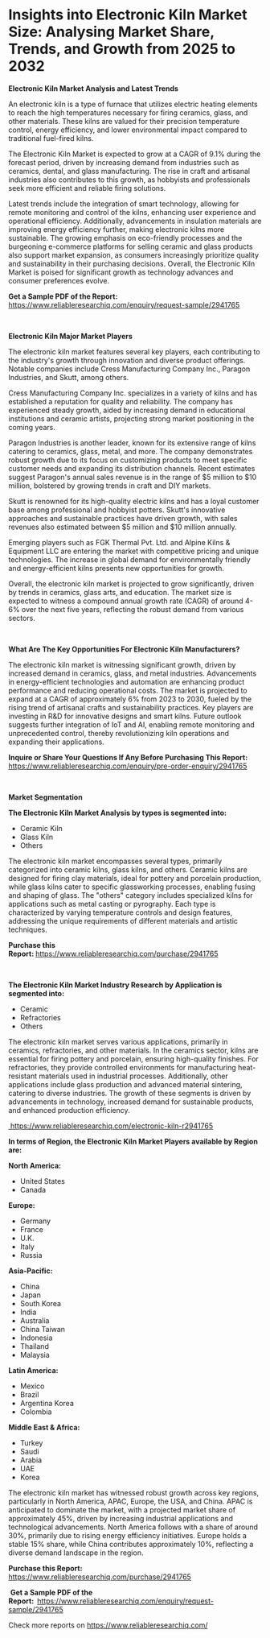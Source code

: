 <p><h1>Insights into Electronic Kiln Market Size: Analysing Market Share, Trends, and Growth from 2025 to 2032</h1></p><p><strong>Electronic Kiln Market Analysis and Latest Trends</strong></p>
<p><p>An electronic kiln is a type of furnace that utilizes electric heating elements to reach the high temperatures necessary for firing ceramics, glass, and other materials. These kilns are valued for their precision temperature control, energy efficiency, and lower environmental impact compared to traditional fuel-fired kilns. </p><p>The Electronic Kiln Market is expected to grow at a CAGR of 9.1% during the forecast period, driven by increasing demand from industries such as ceramics, dental, and glass manufacturing. The rise in craft and artisanal industries also contributes to this growth, as hobbyists and professionals seek more efficient and reliable firing solutions. </p><p>Latest trends include the integration of smart technology, allowing for remote monitoring and control of the kilns, enhancing user experience and operational efficiency. Additionally, advancements in insulation materials are improving energy efficiency further, making electronic kilns more sustainable. The growing emphasis on eco-friendly processes and the burgeoning e-commerce platforms for selling ceramic and glass products also support market expansion, as consumers increasingly prioritize quality and sustainability in their purchasing decisions. Overall, the Electronic Kiln Market is poised for significant growth as technology advances and consumer preferences evolve.</p></p>
<p><strong>Get a Sample PDF of the Report:&nbsp;</strong> <a href="https://www.reliableresearchiq.com/enquiry/request-sample/2941765?utm_campaign=3027&utm_medium=2&utm_source=Github&utm_content=ia&utm_term=15032025&utm_id=electronic-kiln">https://www.reliableresearchiq.com/enquiry/request-sample/2941765</a></p>
<p>&nbsp;</p>
<p><strong>Electronic Kiln Major Market Players</strong></p>
<p><p>The electronic kiln market features several key players, each contributing to the industry's growth through innovation and diverse product offerings. Notable companies include Cress Manufacturing Company Inc., Paragon Industries, and Skutt, among others.</p><p>Cress Manufacturing Company Inc. specializes in a variety of kilns and has established a reputation for quality and reliability. The company has experienced steady growth, aided by increasing demand in educational institutions and ceramic artists, projecting strong market positioning in the coming years.</p><p>Paragon Industries is another leader, known for its extensive range of kilns catering to ceramics, glass, metal, and more. The company demonstrates robust growth due to its focus on customizing products to meet specific customer needs and expanding its distribution channels. Recent estimates suggest Paragon's annual sales revenue is in the range of $5 million to $10 million, bolstered by growing trends in craft and DIY markets.</p><p>Skutt is renowned for its high-quality electric kilns and has a loyal customer base among professional and hobbyist potters. Skutt's innovative approaches and sustainable practices have driven growth, with sales revenues also estimated between $5 million and $10 million annually.</p><p>Emerging players such as FGK Thermal Pvt. Ltd. and Alpine Kilns & Equipment LLC are entering the market with competitive pricing and unique technologies. The increase in global demand for environmentally friendly and energy-efficient kilns presents new opportunities for growth.</p><p>Overall, the electronic kiln market is projected to grow significantly, driven by trends in ceramics, glass arts, and education. The market size is expected to witness a compound annual growth rate (CAGR) of around 4-6% over the next five years, reflecting the robust demand from various sectors.</p></p>
<p>&nbsp;</p>
<p><strong>What Are The Key Opportunities For Electronic Kiln Manufacturers?</strong></p>
<p><p>The electronic kiln market is witnessing significant growth, driven by increased demand in ceramics, glass, and metal industries. Advancements in energy-efficient technologies and automation are enhancing product performance and reducing operational costs. The market is projected to expand at a CAGR of approximately 6% from 2023 to 2030, fueled by the rising trend of artisanal crafts and sustainability practices. Key players are investing in R&D for innovative designs and smart kilns. Future outlook suggests further integration of IoT and AI, enabling remote monitoring and unprecedented control, thereby revolutionizing kiln operations and expanding their applications.</p></p>
<p><strong>Inquire or Share Your Questions If Any Before Purchasing This Report:</strong> <a href="https://www.reliableresearchiq.com/enquiry/pre-order-enquiry/2941765?utm_campaign=3027&utm_medium=2&utm_source=Github&utm_content=ia&utm_term=15032025&utm_id=electronic-kiln">https://www.reliableresearchiq.com/enquiry/pre-order-enquiry/2941765</a></p>
<p>&nbsp;</p>
<p><strong>Market Segmentation</strong></p>
<p><strong>The Electronic Kiln Market Analysis by types is segmented into:</strong></p>
<p><ul><li>Ceramic Kiln</li><li>Glass Kiln</li><li>Others</li></ul></p>
<p><p>The electronic kiln market encompasses several types, primarily categorized into ceramic kilns, glass kilns, and others. Ceramic kilns are designed for firing clay materials, ideal for pottery and porcelain production, while glass kilns cater to specific glassworking processes, enabling fusing and shaping of glass. The "others" category includes specialized kilns for applications such as metal casting or pyrography. Each type is characterized by varying temperature controls and design features, addressing the unique requirements of different materials and artistic techniques.</p></p>
<p><strong>Purchase this Report:&nbsp;</strong><a href="https://www.reliableresearchiq.com/purchase/2941765?utm_campaign=3027&utm_medium=2&utm_source=Github&utm_content=ia&utm_term=15032025&utm_id=electronic-kiln">https://www.reliableresearchiq.com/purchase/2941765</a></p>
<p>&nbsp;</p>
<p><strong>The Electronic Kiln Market Industry Research by Application is segmented into:</strong></p>
<p><ul><li>Ceramic</li><li>Refractories</li><li>Others</li></ul></p>
<p><p>The electronic kiln market serves various applications, primarily in ceramics, refractories, and other materials. In the ceramics sector, kilns are essential for firing pottery and porcelain, ensuring high-quality finishes. For refractories, they provide controlled environments for manufacturing heat-resistant materials used in industrial processes. Additionally, other applications include glass production and advanced material sintering, catering to diverse industries. The growth of these segments is driven by advancements in technology, increased demand for sustainable products, and enhanced production efficiency.</p></p>
<p><a href="https://www.reliableresearchiq.com/electronic-kiln-r2941765?utm_campaign=3027&utm_medium=2&utm_source=Github&utm_content=ia&utm_term=15032025&utm_id=electronic-kiln">&nbsp;https://www.reliableresearchiq.com/electronic-kiln-r2941765</a></p>
<p><strong>In terms of Region, the Electronic Kiln Market Players available by Region are:</strong></p>
<p>
    <p> <strong> North America: </strong>
        <ul>
            <li>United States</li>
            <li>Canada</li>
        </ul>
        </p> 
    <p> <strong> Europe: </strong>
        <ul>
            <li>Germany</li>
            <li>France</li>
            <li>U.K.</li>
            <li>Italy</li>
            <li>Russia</li>
        </ul>
        </p> 
    <p> <strong> Asia-Pacific: </strong>
        <ul>
            <li>China</li>
            <li>Japan</li>
            <li>South Korea</li>
            <li>India</li>
            <li>Australia</li>
            <li>China Taiwan</li>
            <li>Indonesia</li>
            <li>Thailand</li>
            <li>Malaysia</li>
        </ul>
        </p> 
    <p> <strong> Latin America: </strong>
        <ul>
            <li>Mexico</li>
            <li>Brazil</li>
            <li>Argentina Korea</li>
            <li>Colombia</li>
        </ul>
        </p> 
    <p> <strong> Middle East & Africa: </strong>
        <ul>
            <li>Turkey</li>
            <li>Saudi</li>
            <li>Arabia</li>
            <li>UAE</li>
            <li>Korea</li>
        </ul>
    </p>
    </p>
<p><p>The electronic kiln market has witnessed robust growth across key regions, particularly in North America, APAC, Europe, the USA, and China. APAC is anticipated to dominate the market, with a projected market share of approximately 45%, driven by increasing industrial applications and technological advancements. North America follows with a share of around 30%, primarily due to rising energy efficiency initiatives. Europe holds a stable 15% share, while China contributes approximately 10%, reflecting a diverse demand landscape in the region.</p></p>
<p><strong>Purchase this Report: </strong><a href="https://www.reliableresearchiq.com/purchase/2941765?utm_campaign=3027&utm_medium=2&utm_source=Github&utm_content=ia&utm_term=15032025&utm_id=electronic-kiln">https://www.reliableresearchiq.com/purchase/2941765</a></p>
<p>&nbsp;<strong>Get a Sample PDF of the Report:&nbsp;&nbsp;</strong><a href="https://www.reliableresearchiq.com/enquiry/request-sample/2941765?utm_campaign=3027&utm_medium=2&utm_source=Github&utm_content=ia&utm_term=15032025&utm_id=electronic-kiln">https://www.reliableresearchiq.com/enquiry/request-sample/2941765</a></p>
<p><strong></strong></p>
<p>Check more reports on <a href="https://www.reliableresearchiq.com/?utm_campaign=3027&utm_medium=2&utm_source=Github&utm_content=ia&utm_term=15032025&utm_id=electronic-kiln">https://www.reliableresearchiq.com/</a></p>